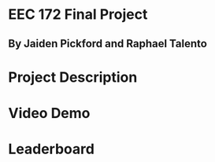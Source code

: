 # EEC 172 Final Project
## By Jaiden Pickford and Raphael Talento


# Project Description


# Video Demo


# Leaderboard
